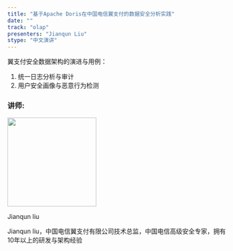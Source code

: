 ```yaml
---
title: "基于Apache Doris在中国电信翼支付的数据安全分析实践"
date: ""
track: "olap"
presenters: "Jianqun Liu"
stype: "中文演讲"
---
```


翼支付安全数据架构的演进与用例：
1. 统一日志分析与审计
2. 用户安全画像与恶意行为检测

### 讲师:

<img src="https://sessionize.com/image/5d2c-400o400o1-hnSWVLuBppoevSEBHoui4s.jpg" width="200" /><br/>

Jianqun liu

Jianqun liu，中国电信翼支付有限公司技术总监，中国电信高级安全专家，拥有10年以上的研发与架构经验